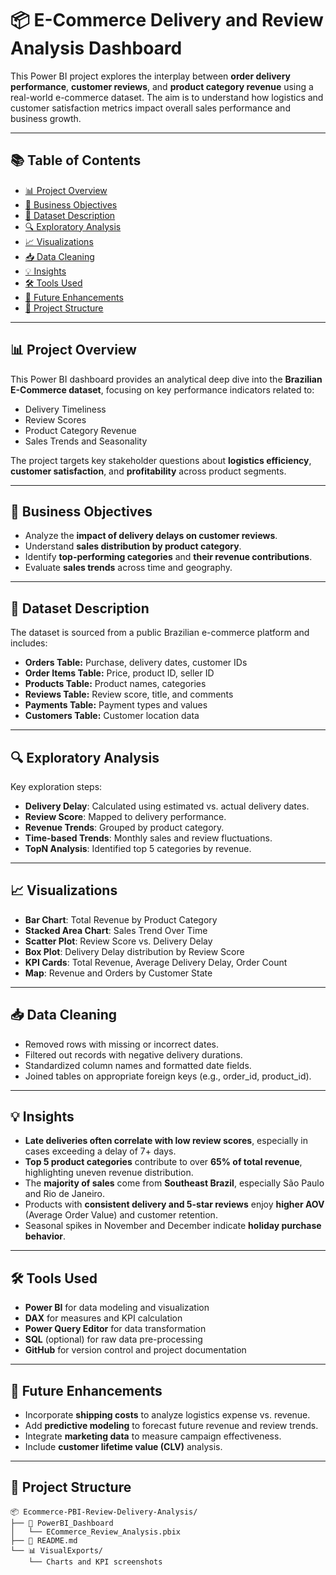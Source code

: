 # 📦 E-Commerce Delivery and Review Analysis Dashboard


This Power BI project explores the interplay between **order delivery performance**, **customer reviews**, and **product category revenue** using a real-world e-commerce dataset. The aim is to understand how logistics and customer satisfaction metrics impact overall sales performance and business growth.

---

## 📚 Table of Contents

* [📊 Project Overview](#-project-overview)
* [🎯 Business Objectives](#-business-objectives)
* [🧩 Dataset Description](#-dataset-description)
* [🔍 Exploratory Analysis](#-exploratory-analysis)
* [📈 Visualizations](#-visualizations)
* [📥 Data Cleaning](#-data-cleaning)
* [💡 Insights](#-insights)
* [🛠️ Tools Used](#-tools-used)
* [📌 Future Enhancements](#-future-enhancements)
* [📁 Project Structure](#-project-structure)

---

## 📊 Project Overview

This Power BI dashboard provides an analytical deep dive into the **Brazilian E-Commerce dataset**, focusing on key performance indicators related to:

* Delivery Timeliness
* Review Scores
* Product Category Revenue
* Sales Trends and Seasonality

The project targets key stakeholder questions about **logistics efficiency**, **customer satisfaction**, and **profitability** across product segments.

---

## 🎯 Business Objectives

* Analyze the **impact of delivery delays on customer reviews**.
* Understand **sales distribution by product category**.
* Identify **top-performing categories** and **their revenue contributions**.
* Evaluate **sales trends** across time and geography.

---

## 🧩 Dataset Description

The dataset is sourced from a public Brazilian e-commerce platform and includes:

* **Orders Table:** Purchase, delivery dates, customer IDs
* **Order Items Table:** Price, product ID, seller ID
* **Products Table:** Product names, categories
* **Reviews Table:** Review score, title, and comments
* **Payments Table:** Payment types and values
* **Customers Table:** Customer location data

---

## 🔍 Exploratory Analysis

Key exploration steps:

* **Delivery Delay**: Calculated using estimated vs. actual delivery dates.
* **Review Score**: Mapped to delivery performance.
* **Revenue Trends**: Grouped by product category.
* **Time-based Trends**: Monthly sales and review fluctuations.
* **TopN Analysis**: Identified top 5 categories by revenue.

---

## 📈 Visualizations

* **Bar Chart**: Total Revenue by Product Category
* **Stacked Area Chart**: Sales Trend Over Time
* **Scatter Plot**: Review Score vs. Delivery Delay
* **Box Plot**: Delivery Delay distribution by Review Score
* **KPI Cards**: Total Revenue, Average Delivery Delay, Order Count
* **Map**: Revenue and Orders by Customer State

---

## 📥 Data Cleaning

* Removed rows with missing or incorrect dates.
* Filtered out records with negative delivery durations.
* Standardized column names and formatted date fields.
* Joined tables on appropriate foreign keys (e.g., order\_id, product\_id).

---

## 💡 Insights

* **Late deliveries often correlate with low review scores**, especially in cases exceeding a delay of 7+ days.
* **Top 5 product categories** contribute to over **65% of total revenue**, highlighting uneven revenue distribution.
* The **majority of sales** come from **Southeast Brazil**, especially São Paulo and Rio de Janeiro.
* Products with **consistent delivery and 5-star reviews** enjoy **higher AOV** (Average Order Value) and customer retention.
* Seasonal spikes in November and December indicate **holiday purchase behavior**.

---

## 🛠️ Tools Used

* **Power BI** for data modeling and visualization
* **DAX** for measures and KPI calculation
* **Power Query Editor** for data transformation
* **SQL** (optional) for raw data pre-processing
* **GitHub** for version control and project documentation

---

## 📌 Future Enhancements

* Incorporate **shipping costs** to analyze logistics expense vs. revenue.
* Add **predictive modeling** to forecast future revenue and review trends.
* Integrate **marketing data** to measure campaign effectiveness.
* Include **customer lifetime value (CLV)** analysis.

---

## 📁 Project Structure

```
📦 Ecommerce-PBI-Review-Delivery-Analysis/
├── 📁 PowerBI_Dashboard
│   └── ECommerce_Review_Analysis.pbix
├── 📄 README.md
└── 📊 VisualExports/
    └── Charts and KPI screenshots
```
